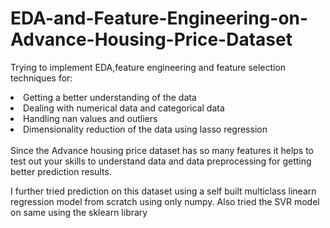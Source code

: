 # EDA-and-Feature-Engineering-on-Advance-Housing-Price-Dataset

Trying to implement EDA,feature engineering and feature selection techniques for:
<br>
<li>Getting a better understanding of the data</li>
<li>Dealing with numerical data and categorical data</li>
<li>Handling nan values and outliers</li>
<li>Dimensionality reduction of the data using lasso regression</li>
<br>
Since the Advance housing price dataset has so many features it helps to test out your skills to understand data and data preprocessing for getting better prediction results.

I further tried prediction on this dataset using a self built multiclass linearn regression model from scratch using only numpy.
Also tried the SVR model on same using the sklearn library

